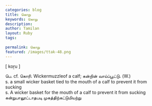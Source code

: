 ```yaml
---
categories: blog
title: கொறு
keywords: கொறு
description: 
author: Tamilan
layout: Ruby
tags: 
 
permalink: கொறு
featured: /images/ttak-48.png
---
```

  
[ koṟu ]  
  
பெ. cf. கொரி. Wickermuzzleof a calf; கன்றின் வாய்ப்பூட்டு. (W.)  
s. a small wicker basket tied to the mouth of a calf to prevent it from sucking  
s. A wicker basket for the mouth of a calf to prevent it from sucking  
கன்றுபாலூட்டாதபடி முகத்திற்கட்டுமியற்று